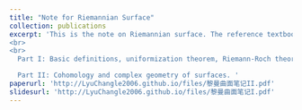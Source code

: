 ```yaml
---
title: "Note for Riemannian Surface"
collection: publications
excerpt: 'This is the note on Riemannian surface. The reference textbook is ***Riemannian Surface*** by **Mei Jiaqiang**. The note is divided into two parts since there is a restriction on file size when uploading files on Github. <br>
<br>
<br>
  Part I: Basic definitions, uniformization theorem, Riemann-Roch theorem. <br>

  Part II: Cohomology and complex geometry of surfaces. '
paperurl: 'http://LyuChangle2006.github.io/files/黎曼曲面笔记II.pdf'
slidesurl: 'http://LyuChangle2006.github.io/files/黎曼曲面笔记I.pdf'
---
```


